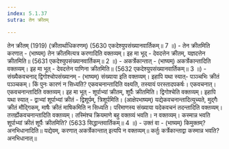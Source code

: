 ```yaml
---
index: 5.1.37
sutra: तेन क्रीतम्

---
```

तेन क्रीतम् (1919) (क्रीतार्थाधिकरणम्) (5630 एकदेश्युपसंख्यानवार्तिकम्॥ 7 ॥) - तेन क्रीतमिति करणात् - (भाष्यम्) तेन क्रीतमित्यत्र करणादिति वक्तव्यम्। इह मा भूद् - देवदत्तेन क्रीतम्, यज्ञदत्तेन क्रीतमिति॥ (5631 एकदेश्युपसंख्यानवार्तिकम्॥ 2 ॥) - अकर्त्रेकान्तात् - (भाष्यम्) अकर्त्रेकान्तादिति वक्तव्यम्। इह मा भूत् - देवदत्तेन पाणिना क्रीतमिति॥ (5632 एकदेश्युपसंख्यानवार्तिकम्॥ 3 ॥) - संख्यैकवचनाद् द्विगोश्चोपसंख्यानम् - (भाष्यम्) संख्याया इति वक्तव्यम्। इहापि यथा स्यात्- पञ्ञ्चभिः क्रीतं पञ्ञ्चकम्। किं पुनः कारणं न सिध्यति? एकवचनान्तादिति वक्ष्यति, तस्यायं परस्तादपकर्षः। एकवचनात्। एकवचनान्तादिति वक्तव्यम्। इह मा भूत् - शूर्पाभ्यां क्रीतम्, शूर्पैः क्रीतमिति। द्विगोश्चेति वक्तव्यम्। इहापि यथा स्यात् - द्वाभ्यां शूर्पाभ्यां क्रीतं - द्विशूर्पम्, त्रिशूर्पमिति। (आक्षेपभाष्यम्) यद्येकवचनान्तादित्युच्यते, मुद्गैः क्रीतं मौदि्गकम्, माषैः क्रीतं माषिकमिति न सिध्यति। परिमाणस्य संख्याया यदेकवचनं तदन्तादिति वक्तव्यम्। तत्तर्ह्येकवचनान्तादिति वक्तव्यम्। तस्मिंश्च क्रियमाणे बहु वक्तव्यं भवति। न वक्तव्यम्। कस्मान्न भवति शूर्पाभ्यां क्रीतं शूर्पैः क्रीतमिति? (5633 सिद्धान्तवार्तिकम्॥ 4 ॥) - उक्तं वा - (भाष्यम्) किमुक्तम्? अनभिधानादिति॥ यद्येवम्, करणात् अकर्त्रेकान्तात् इत्यपि न वक्तव्यम्॥ कर्तुः कर्त्रेकान्ताद्वा कस्मान्न भवति? अनभिधानात्॥